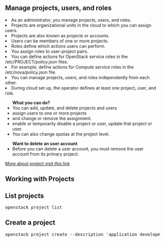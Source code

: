 Manage projects, users, and roles
--------------------------------------
<li>As an administrator, you manage projects, users, and roles. </li>
<li>Projects are organizational units in the cloud to which you can assign users.</li>
<li>Projects are also known as projects or accounts. 
<li>Users can be members of one or more projects.</li>
<li>Roles define which actions users can perform.</li>
<li>You assign roles to user-project pairs.</li>

<li>You can define actions for OpenStack service roles in the /etc/PROJECT/policy.json files.</li>
<li>For example, define actions for Compute service roles in the /etc/nova/policy.json file.</li>

<li>You can manage projects, users, and roles independently from each other.</li>

<li>During cloud set up, the operator defines at least one project, user, and role.</li>
<ul>
<b>What you can do?</b>
<li>You can add, update, and delete projects and users</li> 
<li>assign users to one or more projects</li>
<li>and change or remove the assignment.</li>
<li>enable or temporarily disable a project or user, update that project or user.</li>
<li>You can also change quotas at the project level.</li>
</ul>
<ul>
<b>Want to delete an user account</b>
  <li>Before you can delete a user account, you must remove the user account from its primary project.</li>
</uL>
<a href="https://docs.openstack.org/keystone/pike/admin/cli-manage-projects-users-and-roles.html">More about project visit this link</a>

Working with Projects
--------------------------
List projects
-------------
<pre>
openstack project list
</pre>
Create a project
-------------------
<pre>
openstack project create --description 'application development' --domain Faculty app-development
</pre>
